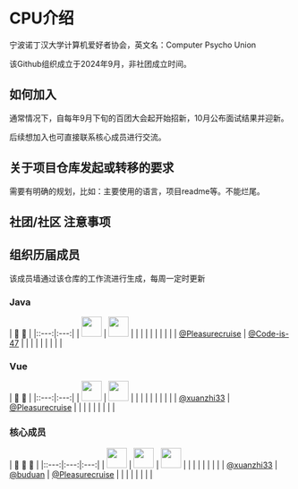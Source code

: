# CPU介绍

宁波诺丁汉大学计算机爱好者协会，英文名：Computer Psycho Union

该Github组织成立于2024年9月，非社团成立时间。

## 如何加入
通常情况下，自每年9月下旬的百团大会起开始招新，10月公布面试结果并迎新。

后续想加入也可直接联系核心成员进行交流。

## 关于项目仓库发起或转移的要求
需要有明确的规划，比如：主要使用的语言，项目readme等。不能烂尾。

## 社团/社区 注意事项

## 组织历届成员

该成员墙通过该仓库的工作流进行生成，每周一定时更新

<!--START_SECTION:members-->
### Java

| :construction_worker: :construction_worker: |
|::---:|:---:|
| <img src="https://avatars.githubusercontent.com/u/144885467?v=4" width="36" height="36" /> | <img src="https://avatars.githubusercontent.com/u/174010131?v=4" width="36" height="36" /> |   |   |   |   |   |   |   |   |
| [@Pleasurecruise](https://github.com/Pleasurecruise) | [@Code-is-47](https://github.com/Code-is-47) |   |   |   |   |   |   |   |   |

### Vue

| :construction_worker: :construction_worker: |
|::---:|:---:|
| <img src="https://avatars.githubusercontent.com/u/37460139?v=4" width="36" height="36" /> | <img src="https://avatars.githubusercontent.com/u/144885467?v=4" width="36" height="36" /> |   |   |   |   |   |   |   |   |
| [@xuanzhi33](https://github.com/xuanzhi33) | [@Pleasurecruise](https://github.com/Pleasurecruise) |   |   |   |   |   |   |   |   |

### 核心成员

| :construction_worker: :construction_worker: :construction_worker: |
|::---:|:---:|:---:|
| <img src="https://avatars.githubusercontent.com/u/37460139?v=4" width="36" height="36" /> | <img src="https://avatars.githubusercontent.com/u/39254250?v=4" width="36" height="36" /> | <img src="https://avatars.githubusercontent.com/u/144885467?v=4" width="36" height="36" /> |   |   |   |   |   |   |   |
| [@xuanzhi33](https://github.com/xuanzhi33) | [@buduan](https://github.com/buduan) | [@Pleasurecruise](https://github.com/Pleasurecruise) |   |   |   |   |   |   |   |
<!--END_SECTION:members-->
